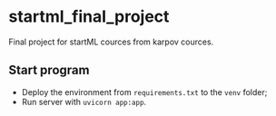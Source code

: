 # startml_final_project
Final project for startML cources from karpov cources.

## Start program

- Deploy the environment from `requirements.txt` to the `venv` folder;
- Run server with `uvicorn app:app`.